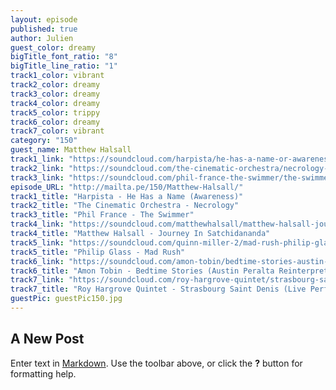 ```yaml
---
layout: episode
published: true
author: Julien
guest_color: dreamy
bigTitle_font_ratio: "8"
bigTitle_line_ratio: "1"
track1_color: vibrant
track2_color: dreamy
track3_color: dreamy
track4_color: dreamy
track5_color: trippy
track6_color: dreamy
track7_color: vibrant
category: "150"
guest_name: Matthew Halsall
track1_link: "https://soundcloud.com/harpista/he-has-a-name-or-awareness"
track2_link: "https://soundcloud.com/the-cinematic-orchestra/necrology-edit"
track3_link: "https://soundcloud.com/phil-france-the-swimmer/the-swimmer"
episode_URL: "http://mailta.pe/150/Matthew-Halsall/"
track1_title: "Harpista - He Has a Name (Awareness)"
track2_title: "The Cinematic Orchestra - Necrology"
track3_title: "Phil France - The Swimmer"
track4_link: "https://soundcloud.com/matthewhalsall/matthew-halsall-journey-in"
track4_title: "Matthew Halsall - Journey In Satchidananda"
track5_link: "https://soundcloud.com/quinn-miller-2/mad-rush-philip-glass-1"
track5_title: "Philip Glass - Mad Rush"
track6_link: "https://soundcloud.com/amon-tobin/bedtime-stories-austin-peralta"
track6_title: "Amon Tobin - Bedtime Stories (Austin Peralta Reinterpretation)"
track7_link: "https://soundcloud.com/roy-hargrove-quintet/strasbourg-saint-denis-live"
track7_title: "Roy Hargrove Quintet - Strasbourg Saint Denis (Live Performance)"
guestPic: guestPic150.jpg
---
```


## A New Post

Enter text in [Markdown](http://daringfireball.net/projects/markdown/). Use the toolbar above, or click the **?** button for formatting help.